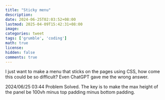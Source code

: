 ```yaml
---
title: "Sticky menu"
description: 
date: 2024-06-25T02:03:52+08:00
lastmod: 2025-04-09T15:42:31+08:00
image: 
categories: tweet
tags: ['grumble', 'coding']
math: true
license: 
hidden: false
comments: true
---
```


I just want to make a menu that sticks on the pages using CSS, how come this could be so difficult? Even ChatGPT gave me the wrong answer.

2024/06/25 03:44
Problem Solved. The key is to make the max height of the panel be 100vh minus top padding minus bottom padding.

